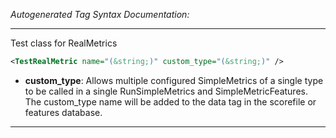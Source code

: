 <!-- THIS IS AN AUTOGENERATED FILE: Don't edit it directly, instead change the schema definition in the code itself. -->

_Autogenerated Tag Syntax Documentation:_

---
Test class for RealMetrics

```xml
<TestRealMetric name="(&string;)" custom_type="(&string;)" />
```

-   **custom_type**: Allows multiple configured SimpleMetrics of a single type to be called in a single RunSimpleMetrics and SimpleMetricFeatures. 
 The custom_type name will be added to the data tag in the scorefile or features database.

---
